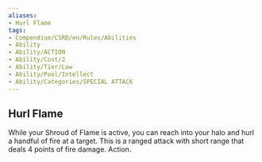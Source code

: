 ```yaml
---
aliases:
- Hurl Flame
tags:
- Compendium/CSRD/en/Rules/Abilities
- Ability
- Ability/ACTION
- Ability/Cost/2
- Ability/Tier/Low
- Ability/Pool/Intellect
- Ability/Categories/SPECIAL ATTACK
---
```


  
## Hurl Flame  
While your Shroud of Flame is active, you can reach into your halo and hurl a handful of fire at a target. This is a ranged attack with short range that deals 4 points of fire damage. Action. 